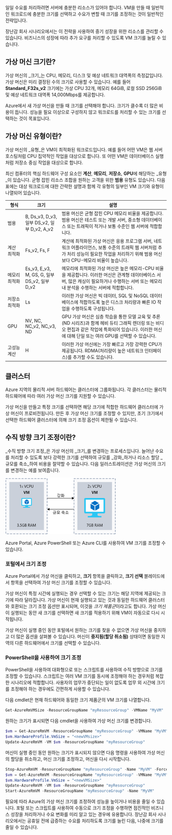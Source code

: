일일 수요를 처리하려면 서버에 충분한 리소스가 있어야 합니다. VM을 만들 때 일반적인 워크로드에 충분한 크기를 선택하고 수요가 변할 때 크기를 조정하는 것이 일반적인 전략입니다.

장난감 회사 시나리오에서는 이 전략을 사용하여 중기 성장을 위한 리소스를 관리할 수 있습니다. 비즈니스의 성장에 따라 추가 요구를 처리할 수 있도록 VM 크기를 늘릴 수 있습니다.

## <a name="what-is-virtual-machine-size"></a>가상 머신 크기란?

가상 머신의 _크기_는 CPU, 메모리, 디스크 및 예상 네트워크 대역폭의 측정값입니다. 가상 머신은 미리 결정된 수의 크기로 사용할 수 있습니다. 예를 들어 **Standard_F32s_v2** 크기에는 가상 CPU 32개, 메모리 64GiB, 로컬 SSD 256GiB 및 예상 네트워크 대역폭 14,000Mbps를 제공합니다.

Azure에서 새 가상 머신을 만들 때 크기를 선택해야 합니다. 크기가 클수록 더 많은 비용이 듭니다. 성능을 필요 이상으로 구성하지 않고 워크로드를 처리할 수 있는 크기를 선택하는 것이 목표입니다.

## <a name="what-is-virtual-machine-type"></a>가상 머신 유형이란?

가상 머신의 _유형_은 VM이 최적화된 워크로드입니다. 예를 들어 어떤 VM은 웹 서버 호스팅처럼 CPU 집약적인 작업을 대상으로 합니다. 또 어떤 VM은 데이터베이스 실행처럼 저장소 중심 작업을 대상으로 합니다.

최신 컴퓨터의 핵심 하드웨어 구성 요소인 **계산**, **메모리**, **저장소**, **GPU**에 해당하는 _유형_이 있습니다. 균형 잡힌 리소스 조합을 원하는 고객을 위한 **범용** 유형도 있습니다. 다음 표에는 대상 워크로드에 대한 간략한 설명과 함께 각 유형의 일부인 VM 크기와 유형이 나열되어 있습니다.

|형식|크기|설명|
|---|---|---|
|범용|B, Ds_v3, D_v3, 일부 DS_v2, 일부 D_v2, A_v2|범용 머신은 균형 잡힌 CPU 메모리 비율을 제공합니다. 범용 머신은 테스트 또는 개발 서버, 중소형 데이터베이스 또는 트래픽이 적거나 보통 수준인 웹 서버에 적합합니다.|
|계산 최적화|Fs_v2, Fs, F|계산에 최적화된 가상 머신은 응용 프로그램 서버, 네트워크 어플라이언스, 보통 수준의 트래픽 웹 서버처럼 추가 처리 성능이 필요한 작업을 처리하기 위해 범용 머신보다 CPU-메모리 비율이 높습니다.|
|메모리 최적화|Es_v3, E_v3, M, GS, G, 일부 DS_v2, 일부 D_v2|메모리에 최적화된 가상 머신은 높은 메모리-CPU 비율을 제공합니다. 이러한 머신은 관계형 데이터베이스 서버, 많은 캐싱이 필요하거나 수행하는 서버 또는 메모리 내 분석을 수행하는 서버에 적합합니다.|
|저장소 최적화|Ls|이러한 가상 머신은 빅 데이터, SQL 및 NoSQL 데이터베이스에 적합하도록 높은 디스크 처리량과 빠른 IO 작업을 수행하도록 구성됩니다.|
|GPU|NV, NC, NC_v2, NC_v3, ND|GPU 가상 머신은 심층 학습을 통한 모델 교육 및 추론(ND 시리즈)과 함께 헤비 듀티 그래픽 렌더링 또는 비디오 편집과 같은 작업에 특화되어 있습니다. 이러한 머신에 대해 단일 또는 여러 GPU를 선택할 수 있습니다.|
|고성능 계산|H|이러한 가상 머신에는 가장 빠르고 가장 강력한 CPU가 제공됩니다. RDMA(처리량이 높은 네트워크 인터페이스)를 추가할 수도 있습니다.|

## <a name="clusters"></a>클러스터

Azure 지역의 물리적 서버 하드웨어는 클러스터에 그룹화됩니다. 각 클러스터는 물리적 하드웨어에 따라 여러 가상 머신 크기를 지원할 수 있습니다.

가상 머신을 만들고 특정 크기를 선택하면 해당 크기에 적합한 하드웨어 클러스터에 가상 머신이 프로비전됩니다. 만든 후 가상 머신 크기를 조정할 수 있지만, 초기 크기에서 선택한 하드웨어 클러스터에 의해 크기 조정 옵션이 제한될 수 있습니다.

## <a name="what-is-vertical-scaling"></a>수직 방향 크기 조정이란?

_수직 방향 크기 조정_은 가상 머신의 _크기_를 변경하는 프로세스입니다. 늘어난 수요를 처리할 수 있도록 보다 강력한 크기를 선택하여 규모를 _강화_하거나 리소스 할당 _규모를 축소_하여 비용을 절약할 수 있습니다. 다음 일러스트레이션은 가상 머신의 크기를 변경하는 예를 보여줍니다.

![성능 용량을 변경하기 위한 가상 머신의 강화 및 축소를 보여주는 일러스트레이션입니다.](../media/2-ScaleUpDown.png)

Azure Portal, Azure PowerShell 또는 Azure CLI를 사용하여 VM 크기를 조정할 수 있습니다.

### <a name="resize-in-the-portal"></a>포털에서 크기 조정

Azure Portal에서 가상 머신을 클릭하고, **크기** 항목을 클릭하고, **크기 선택** 블레이드에서 항목을 선택하여 가상 머신 크기를 조정할 수 있습니다. 

가상 머신이 특정 시간에 실행되는 경우 선택할 수 있는 크기는 해당 지역에 제공되는 크기에 따라 달라집니다. 가상 머신이 현재 실행되고 있는 것과 동일한 하드웨어 클러스터와 호환되는 크기 조정 옵션만 표시되며, 이것을 *크기 제품군*이라고도 합니다. 가상 머신이 실행되는 동안 새 크기를 선택하면 새 크기를 적용하기 위해 VM이 자동으로 다시 시작됩니다.

가상 머신이 실행 중인 동안 포털에서 원하는 크기를 찾을 수 없으면 가상 머신을 중지하고 더 많은 옵션을 살펴볼 수 있습니다. 머신이 **중지됨(할당 취소됨)** 상태이면 동일한 지역의 다른 하드웨어에서 크기를 선택할 수 있습니다.

### <a name="resize-with-powershell"></a>PowerShell을 사용하여 크기 조정

PowerShell을 사용하여 대화형으로 또는 스크립트를 사용하여 수직 방향으로 크기를 조정할 수 있습니다. 스크립트는 여러 VM 크기를 동시에 조정해야 하는 경우처럼 복잡한 시나리오에 적합합니다. 사용자의 업무가 중단되는 일이 없도록 업무 외 시간에 크기를 조정해야 하는 경우에도 간편하게 사용할 수 있습니다.

다음 cmdlet은 현재 하드웨어와 동일한 크기 제품군의 VM 크기를 나열합니다.

```PowerShell
Get-AzureRmVMSize -ResourceGroupName "myResourceGroup" -VMName "MyVM"
```

원하는 크기가 표시되면 다음 cmdlet을 사용하여 가상 머신 크기를 변경합니다.

```PowerShell
$vm = Get-AzureRmVM -ResourceGroupName "myResourceGroup" -VMName "MyVM"
$vm.HardwareProfile.VmSize = "<newVMsize>"
Update-AzureRmVM -VM $vm -ResourceGroupName "myResourceGroup"
```

머신이 실행 중인 동안 원하는 크기가 표시되지 않으면 다음 명령을 사용하여 가상 머신의 할당을 취소하고, 머신 크기를 조정하고, 머신을 다시 시작합니다.

```PowerShell
Stop-AzureRmVM -ResourceGroupName "myResourceGroup" -Name "MyVM" -Force
$vm = Get-AzureRmVM -ResourceGroupName "myResourceGroup" -VMName "MyVM"
$vm.HardwareProfile.VmSize = "<newVMSize>"
Update-AzureRmVM -VM $vm -ResourceGroupName "myResourceGroup"
Start-AzureRmVM -ResourceGroupName "myResourceGroup" -Name "MyVM"
```

필요에 따라 Azure의 가상 머신 크기를 조정하여 성능을 높이거나 비용을 줄일 수 있습니다. 포털 또는 스크립트를 사용하여 수동으로 크기 조정을 수행하면 점진적인 비즈니스 성장을 처리하거나 수요 변화를 미리 알고 있는 경우에 유용합니다. 장난감 회사 시나리오에서는 공휴일 전에 급증하는 수요를 처리하도록 크기를 늘린 다음, 나중에 크기를 줄일 수 있습니다.
